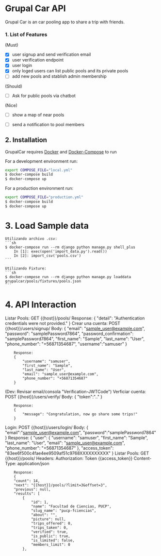 # Grupal Car API

Grupal Car is an car pooling app to share a trip with friends.

### 1. List of Features 
  (Must)
  - [X] user signup and send verification email
  - [X] user verification endpoint
  - [X] user login
  - [X] only loged users can list public pools and its private pools
  - [ ] add new pools and stablish admin membership

  (Should) 
  - [ ] Ask for public pools via chatbot

  (Nice)
  - [ ] show a map of near pools
  - [ ] send a notification to pool members



## 2. Installation
  GrupalCar requires [Docker](https://www.docker.com/) and [Docker-Compose](https://docs.docker.com/compose/) to run

  For a development environment run:  

  ```sh
  export COMPOSE_FILE="local.yml"
  $ docker-compose build
  $ docker-compose up
  ```

  For a production environment run:

  ```sh
  export COMPOSE_FILE="production.yml"
  $ docker-compose build
  $ docker-compose up
  ```  


# 3. Load Sample data

    Utilizando archivo .csv:
    ```sh
    $ docker-compose run --rm django python manage.py shell_plus
        In [1]: exec(open('import_data.py').read())     
        In [2]: import_csv('pools.csv') 
    ```

    Utilizando Fixture:
    ```sh
    $ docker-compose run --rm django python manage.py loaddata grupalcar/pools/fixtures/pools.json
    ```

# 4. API Interaction

Listar Pools:
    GET     {{host}}/pools/
        Response:
        {
            "detail": "Authentication credentials were not provided."
        }
Crear una cuenta:
    POST    {{host}}/users/signup/
        Body:
        { 
            "email": "sample_user@example.com",
            "password": "samplePassword7864",
            "password_confirmation": "samplePassword7864",
            "first_name": "Sample",
            "last_name": "User",
            "phone_number": "+56871354687",
            "username":"samuser"
        }

        Response:
        {
            "username": "samuser",
            "first_name": "Sample",
            "last_name": "User",
            "email": "sample_user@example.com",
            "phone_number": "+56871354687"
        }
(Dev: Revisar email/consola "Verification-JWTCode")
Verficiar cuenta:
    POST    {{host}}/users/verify/
        Body:
        {
            "token":"<part-1>.<part-2>.<part-3>"
        }

        Response:
        {
            "message": "Congratulation, now go share some trips!"
        }
Login:
    POST    {{host}}/users/login/
        Body:
        {
            "email":"sample_user@example.com",
            "password":"samplePassword7864"
        }
        Response:
        {
            "user": {
                "username": "samuser",
                "first_name": "Sample",
                "last_name": "User",
                "email": "sample_user@example.com",
                "phone_number": "+56871354687"
            },
            "access_token": "83ee6f500c4fae4ee9509af51c9768XXXXXXXXXX"
        }
Listar Pools:
    GET     {{host}}/pools/
        Headers:
            Authorization: Token {{access_token}}
            Content-Type: application/json

        Response:
        {
        "count": 14,
        "next": "{{host}}/pools/?limit=3&offset=3",
        "previous": null,
        "results": [
            {
                "id": 1,
                "name": "Facultad de Ciencias, PUCP",
                "slug_name": "pucp-fciencias",
                "about": "",
                "picture": null,
                "trips_offered": 0,
                "trips_taken": 0,
                "verified": true,
                "is_public": true,
                "is_limited": false,
                "members_limit": 0
            },
